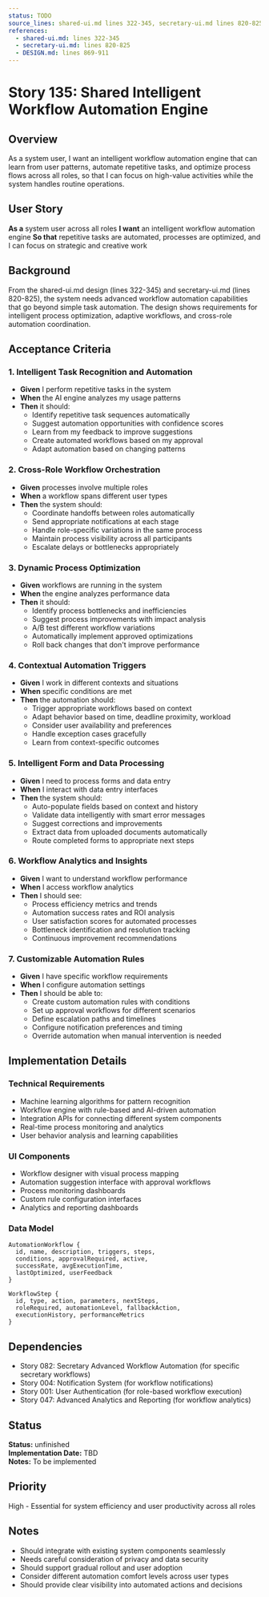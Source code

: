 ```yaml
---
status: TODO
source_lines: shared-ui.md lines 322-345, secretary-ui.md lines 820-825
references:
  - shared-ui.md: lines 322-345
  - secretary-ui.md: lines 820-825
  - DESIGN.md: lines 869-911
---
```


# Story 135: Shared Intelligent Workflow Automation Engine

## Overview
As a system user, I want an intelligent workflow automation engine that can learn from user patterns, automate repetitive tasks, and optimize process flows across all roles, so that I can focus on high-value activities while the system handles routine operations.

## User Story
**As a** system user across all roles
**I want** an intelligent workflow automation engine
**So that** repetitive tasks are automated, processes are optimized, and I can focus on strategic and creative work

## Background
From the shared-ui.md design (lines 322-345) and secretary-ui.md (lines 820-825), the system needs advanced workflow automation capabilities that go beyond simple task automation. The design shows requirements for intelligent process optimization, adaptive workflows, and cross-role automation coordination.

## Acceptance Criteria

### 1. Intelligent Task Recognition and Automation
- **Given** I perform repetitive tasks in the system
- **When** the AI engine analyzes my usage patterns
- **Then** it should:
  - Identify repetitive task sequences automatically
  - Suggest automation opportunities with confidence scores
  - Learn from my feedback to improve suggestions
  - Create automated workflows based on my approval
  - Adapt automation based on changing patterns

### 2. Cross-Role Workflow Orchestration
- **Given** processes involve multiple roles
- **When** a workflow spans different user types
- **Then** the system should:
  - Coordinate handoffs between roles automatically
  - Send appropriate notifications at each stage
  - Handle role-specific variations in the same process
  - Maintain process visibility across all participants
  - Escalate delays or bottlenecks appropriately

### 3. Dynamic Process Optimization
- **Given** workflows are running in the system
- **When** the engine analyzes performance data
- **Then** it should:
  - Identify process bottlenecks and inefficiencies
  - Suggest process improvements with impact analysis
  - A/B test different workflow variations
  - Automatically implement approved optimizations
  - Roll back changes that don't improve performance

### 4. Contextual Automation Triggers
- **Given** I work in different contexts and situations
- **When** specific conditions are met
- **Then** the automation should:
  - Trigger appropriate workflows based on context
  - Adapt behavior based on time, deadline proximity, workload
  - Consider user availability and preferences
  - Handle exception cases gracefully
  - Learn from context-specific outcomes

### 5. Intelligent Form and Data Processing
- **Given** I need to process forms and data entry
- **When** I interact with data entry interfaces
- **Then** the system should:
  - Auto-populate fields based on context and history
  - Validate data intelligently with smart error messages
  - Suggest corrections and improvements
  - Extract data from uploaded documents automatically
  - Route completed forms to appropriate next steps

### 6. Workflow Analytics and Insights
- **Given** I want to understand workflow performance
- **When** I access workflow analytics
- **Then** I should see:
  - Process efficiency metrics and trends
  - Automation success rates and ROI analysis
  - User satisfaction scores for automated processes
  - Bottleneck identification and resolution tracking
  - Continuous improvement recommendations

### 7. Customizable Automation Rules
- **Given** I have specific workflow requirements
- **When** I configure automation settings
- **Then** I should be able to:
  - Create custom automation rules with conditions
  - Set up approval workflows for different scenarios
  - Define escalation paths and timelines
  - Configure notification preferences and timing
  - Override automation when manual intervention is needed

## Implementation Details

### Technical Requirements
- Machine learning algorithms for pattern recognition
- Workflow engine with rule-based and AI-driven automation
- Integration APIs for connecting different system components
- Real-time process monitoring and analytics
- User behavior analysis and learning capabilities

### UI Components
- Workflow designer with visual process mapping
- Automation suggestion interface with approval workflows
- Process monitoring dashboards
- Custom rule configuration interfaces
- Analytics and reporting dashboards

### Data Model
```
AutomationWorkflow {
  id, name, description, triggers, steps,
  conditions, approvalRequired, active,
  successRate, avgExecutionTime,
  lastOptimized, userFeedback
}

WorkflowStep {
  id, type, action, parameters, nextSteps,
  roleRequired, automationLevel, fallbackAction,
  executionHistory, performanceMetrics
}
```

## Dependencies
- Story 082: Secretary Advanced Workflow Automation (for specific secretary workflows)
- Story 004: Notification System (for workflow notifications)
- Story 001: User Authentication (for role-based workflow execution)
- Story 047: Advanced Analytics and Reporting (for workflow analytics)


## Status
**Status:** unfinished  
**Implementation Date:** TBD  
**Notes:** To be implemented
## Priority
High - Essential for system efficiency and user productivity across all roles

## Notes
- Should integrate with existing system components seamlessly
- Needs careful consideration of privacy and data security
- Should support gradual rollout and user adoption
- Consider different automation comfort levels across user types
- Should provide clear visibility into automated actions and decisions